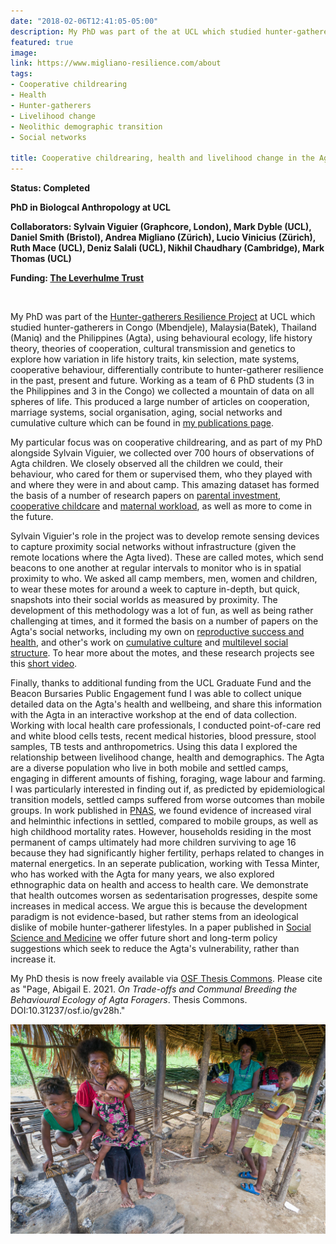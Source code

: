```yaml
---
date: "2018-02-06T12:41:05-05:00"
description: My PhD was part of the at UCL which studied hunter-gatherers in Congo (Mbendjele), Malaysia(Batek), Thailand (Maniq) and the Philippines (Agta), using behavioural ecology, life history theory, theories of cooperation, cultural transmission and genetics to explore how variation in life history traits, kin selection, mate systems, cooperative behaviour, differentially contribute to hunter-gatherer resilience in the past, present and future. Working as a team of 6 PhD students (3 in the Philippines and 3 in the Congo) we collected a mountain of data on all spheres of life. This produced a large number of articles on cooperation, marriage systems, social organisation, aging, social networks and cumulative culture.  My research focused on cooperative childrearing, health and livelihood change in the Agta.  
featured: true
image:
link: https://www.migliano-resilience.com/about 
tags:
- Cooperative childrearing
- Health 
- Hunter-gatherers
- Livelihood change
- Neolithic demographic transition
- Social networks

title: Cooperative childrearing, health and livelihood change in the Agta hunter-gatherers
---
```


**Status: Completed**

**PhD in Biologcal Anthropology at UCL**

**Collaborators: Sylvain Viguier (Graphcore, London), Mark Dyble (UCL), Daniel Smith (Bristol), Andrea Migliano (Zürich), Lucio Vinicius (Zürich), Ruth Mace (UCL), Deniz Salali (UCL), Nikhil Chaudhary (Cambridge), Mark Thomas (UCL)**

**Funding: [The Leverhulme Trust](https://www.leverhulme.ac.uk/)**

​

My PhD was part of the [Hunter-gatherers Resilience Project](https://www.migliano-resilience.com/about) at UCL which studied hunter-gatherers in Congo (Mbendjele), Malaysia(Batek), Thailand (Maniq) and the Philippines (Agta), using behavioural ecology, life history theory, theories of cooperation, cultural transmission and genetics to explore how variation in life history traits, kin selection, mate systems, cooperative behaviour, differentially contribute to hunter-gatherer resilience in the past, present and future. Working as a team of 6 PhD students (3 in the Philippines and 3 in the Congo) we collected a mountain of data on all spheres of life. This produced a large number of articles on cooperation, marriage systems, social organisation, aging, social networks and cumulative culture which can be found in [my publications page](#Publications). 

My particular focus was on cooperative childrearing, and as part of my PhD alongside Sylvain Viguier, we collected over 700 hours of observations of Agta children. We closely observed all the children we could, their behaviour, who cared for them or supervised them, who they played with and where they were in and about camp. This amazing dataset has formed the basis of a number of research papers on [parental investment](https://www.cambridge.org/core/journals/evolutionary-human-sciences/article/why-so-many-agta-boys-explaining-extreme-sex-ratios-in-philippine-foragers/83A0E976E1178011ACB6B21BEE1D2DF3), [cooperative childcare](https://www.nature.com/articles/s41562-019-0679-2) and [maternal workload](https://royalsocietypublishing.org/toc/rstb/376/1827), as well as more to come in the future. 

Sylvain Viguier's role in the project was to develop remote sensing devices to capture proximity social networks without infrastructure (given the remote locations where the Agta lived). These are called motes, which send beacons to one another at regular intervals to monitor who is in spatial proximity to who. We asked all camp members, men, women and children, to wear these motes for around a week to capture in-depth, but quick, snapshots into their social worlds as measured by proximity. The development of this methodology was a lot of fun, as well as being rather challenging at times, and it formed the basis on a number of papers on the Agta's social networks, including my own on [reproductive success and health](https://www.nature.com/articles/s41598-017-01310-5), and other's work on [cumulative culture](https://www.nature.com/articles/s41562-016-0043) and [multilevel social structure](https://advances.sciencemag.org/content/6/9/eaax5913). To hear more about the motes, and these research projects see this [short video](https://vimeo.com/313156439). 

Finally, thanks to additional funding from the UCL Graduate Fund and the Beacon Bursaries Public Engagement fund I was able to collect unique detailed data on the Agta's health and wellbeing, and share this information with the Agta in an interactive workshop at the end of data collection. Working with local health care professionals, I conducted point-of-care red and white blood cells tests, recent medical histories, blood pressure, stool samples, TB tests and anthropometrics. Using this data I explored the relationship between livelihood change, health and demographics. The Agta are a diverse population who live in both mobile and settled camps, engaging in different amounts of fishing, foraging, wage labour and farming. I was particularly interested in finding out if, as predicted by epidemiological transition models, settled camps suffered from worse outcomes than mobile groups. In work published in [PNAS](https://www.pnas.org/content/113/17/4694 ), we found evidence of increased viral and helminthic infections in settled, compared to mobile groups, as well as high childhood mortality rates. However, households residing in the most permanent of camps ultimately had more children surviving to age 16 because they had significantly higher fertility, perhaps related to changes in maternal energetics. In an seperate publication, working with Tessa Minter, who has worked with the Agta for many years, we also explored ethnographic data on health and access to health care. We demonstrate that health outcomes worsen as sedentarisation progresses, despite some increases in medical access. We argue this is because the development paradigm is not evidence-based, but rather stems from an ideological dislike of mobile hunter-gatherer lifestyles. In a paper published in [Social Science and Medicine](https://ideas.repec.org/a/eee/socmed/v197y2018icp39-48.html) we offer future short and long-term policy suggestions which seek to reduce the Agta's vulnerability, rather than increase it.     

My PhD thesis is now freely available via [OSF Thesis Commons](https://thesiscommons.org/gv28h/). Please cite as "Page, Abigail E. 2021. *On Trade-offs and Communal Breeding the Behavioural Ecology of Agta Foragers*. Thesis Commons. DOI:10.31237/osf.io/gv28h."

![Photo by Sylvain Viguier](/img/atcamp.jpg)
